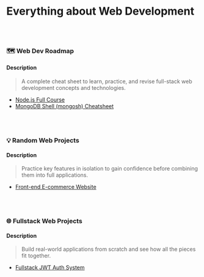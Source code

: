 # Everything about **Web Development**

<br/><br/>

### 🗺️ Web Dev Roadmap

#### Description

> A complete cheat sheet to learn, practice, and revise full-stack web development concepts and technologies.

- [Node.js Full Course](https://github.com/T-Tetunashvili/Node.js-course)
- [MongoDB Shell (mongosh) Cheatsheet](https://github.com/T-Tetunashvili/Mongosh-Cheatsheet)

<br/><br/>

### 💡 Random Web Projects

#### Description

> Practice key features in isolation to gain confidence before combining them into full applications.

- [Front-end E-commerce Website](https://github.com/T-Tetunashvili/Front-end-E-commerce-website)

<br/><br/>

### 🌐 Fullstack Web Projects

#### Description

> Build real-world applications from scratch and see how all the pieces fit together.

- [Fullstack JWT Auth System](https://github.com/T-Tetunashvili/Fullstack-JWT-Aut)
